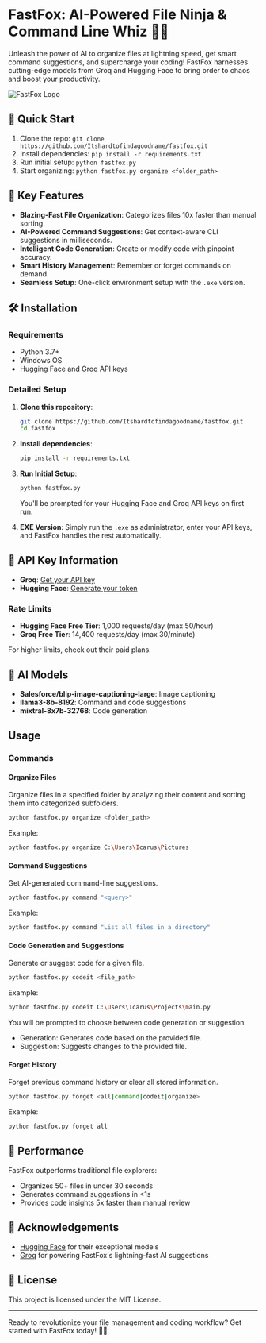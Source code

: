 # FastFox: AI-Powered File Ninja & Command Line Whiz 🦊💨

Unleash the power of AI to organize files at lightning speed, get smart command suggestions, and supercharge your coding! FastFox harnesses cutting-edge models from Groq and Hugging Face to bring order to chaos and boost your productivity.

![FastFox Logo](fox.ico)

## 🚀 Quick Start

1. Clone the repo: `git clone https://github.com/Itshardtofindagoodname/fastfox.git`
2. Install dependencies: `pip install -r requirements.txt`
3. Run initial setup: `python fastfox.py`
4. Start organizing: `python fastfox.py organize <folder_path>`

## 🌟 Key Features

- **Blazing-Fast File Organization**: Categorizes files 10x faster than manual sorting.
- **AI-Powered Command Suggestions**: Get context-aware CLI suggestions in milliseconds.
- **Intelligent Code Generation**: Create or modify code with pinpoint accuracy.
- **Smart History Management**: Remember or forget commands on demand.
- **Seamless Setup**: One-click environment setup with the `.exe` version.

## 🛠️ Installation

### Requirements

- Python 3.7+
- Windows OS
- Hugging Face and Groq API keys

### Detailed Setup

1. **Clone this repository**:
   ```bash
   git clone https://github.com/Itshardtofindagoodname/fastfox.git
   cd fastfox
   ```

2. **Install dependencies**:
   ```bash
   pip install -r requirements.txt
   ```

3. **Run Initial Setup**:
   ```bash
   python fastfox.py
   ```
   You'll be prompted for your Hugging Face and Groq API keys on first run.

4. **EXE Version**:
   Simply run the `.exe` as administrator, enter your API keys, and FastFox handles the rest automatically.

## 🔑 API Key Information

- **Groq**: [Get your API key](https://console.groq.com/keys)
- **Hugging Face**: [Generate your token](https://huggingface.co/settings/tokens)

### Rate Limits

- **Hugging Face Free Tier**: 1,000 requests/day (max 50/hour)
- **Groq Free Tier**: 14,400 requests/day (max 30/minute)

For higher limits, check out their paid plans.

## 🧠 AI Models

- **Salesforce/blip-image-captioning-large**: Image captioning
- **llama3-8b-8192**: Command and code suggestions
- **mixtral-8x7b-32768**: Code generation

## Usage

### Commands

#### Organize Files
Organize files in a specified folder by analyzing their content and sorting them into categorized subfolders.

```bash
python fastfox.py organize <folder_path>
```

Example:
```bash
python fastfox.py organize C:\Users\Icarus\Pictures
```

#### Command Suggestions
Get AI-generated command-line suggestions.

```bash
python fastfox.py command "<query>"
```

Example:
```bash
python fastfox.py command "List all files in a directory"
```

#### Code Generation and Suggestions
Generate or suggest code for a given file.

```bash
python fastfox.py codeit <file_path>
```

Example:
```bash
python fastfox.py codeit C:\Users\Icarus\Projects\main.py
```

You will be prompted to choose between code generation or suggestion.
- Generation: Generates code based on the provided file.
- Suggestion: Suggests changes to the provided file.

#### Forget History
Forget previous command history or clear all stored information.

```bash
python fastfox.py forget <all|command|codeit|organize>
```

Example:
```bash
python fastfox.py forget all
```

## 🚄 Performance

FastFox outperforms traditional file explorers:
- Organizes 50+ files in under 30 seconds
- Generates command suggestions in <1s
- Provides code insights 5x faster than manual review

## 🙏 Acknowledgements
- [Hugging Face](https://huggingface.co) for their exceptional models
- [Groq](https://groq.com) for powering FastFox's lightning-fast AI suggestions

## 📄 License

This project is licensed under the MIT License.

---

Ready to revolutionize your file management and coding workflow? Get started with FastFox today! 🚀🦊
